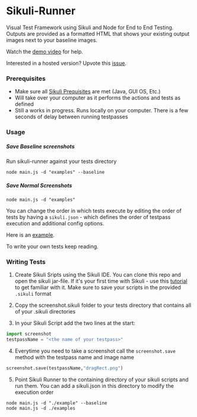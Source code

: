 # Sikuli-Runner

Visual Test Framework using Sikuli and Node for End to End Testing. Outputs are provided as a formatted HTML that shows your existing output images next to your baseline images. 

Watch the [demo video](https://github.com/rlingineni/Sikuli-Runner/blob/master/sikuli-runner-demo.mov) for help.

Interested in a hosted version? Upvote this [issue](https://github.com/rlingineni/Sikuli-Runner/issues).

### Prerequisites

- Make sure all [Sikuli Prequisites](http://sikulix.com/quickstart/) are met (Java, GUI OS, Etc.) 
- Will take over your computer as it performs the actions and tests as defined
- Still a works in progress. Runs locally on your computer. There is a few seconds of delay between running testpasses

### Usage

##### Save Baseline screenshots
Run sikuli-runner against your tests directory

```
node main.js -d "examples" --baseline
```

##### Save Normal Screenshots
```
node main.js -d "examples" 
```

You can change the order in which tests execute by editing the order of tests by having a `sikuli.json` - which defines the order of testpass execution and additional config options. 

Here is an [example](https://github.com/rlingineni/Sikuli-Runner/blob/master/example/sikuli.json). 

To write your own tests keep reading.

### Writing Tests

1. Create Sikuli Sripts using the Sikuli IDE. You can clone this repo and open the sikuli jar-file. If it's your first time with Sikuli - use this [tutorial](http://doc.sikuli.org/tutorials/sliders/sliders.html) to get familiar with it. Make sure to save your scripts in the provided `.sikuli` format


2. Copy the screenshot.sikuli folder to your tests directory that contains all of your .sikuli directories


3. In your Sikuli Script add the two lines at the start:

```python
import screenshot
testpassName = "<the name of your testpass>"
```

4. Everytime you need to take a screenshot call the `screenshot.save` method with the testpass name and image name

```python
screenshot.save(testpassName,"dragRect.png")
```

5. Point Sikuli Runner to the containing directory of your sikuli scripts and run them. You can add a sikuli.json in this directory to modify the execution order

```
node main.js -d "./example" --baseline
node main.js -d ./examples 
```

